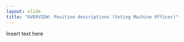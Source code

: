 ```yaml
---
layout: slide
title: "OVERVIEW: Position descriptions (Voting Machine Officer)"
---
```


Insert text here